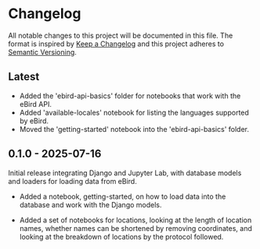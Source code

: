 # Changelog
All notable changes to this project will be documented in this file.
The format is inspired by [Keep a Changelog](https://keepachangelog.com/en/1.0.0/)
and this project adheres to [Semantic Versioning](https://semver.org/spec/v2.0.0.html).

## Latest

- Added the 'ebird-api-basics' folder for notebooks that work with the eBird API.
- Added 'available-locales' notebook for listing the languages supported by eBird.
- Moved the 'getting-started' notebook into the 'ebird-api-basics' folder.

## 0.1.0 - 2025-07-16

Initial release integrating Django and Jupyter Lab, with database models and
loaders for loading data from eBird.

- Added a notebook, getting-started, on how to load data into the database and
  work with the Django models.

- Added a set of notebooks for locations, looking at the length of location names,
  whether names can be shortened by removing coordinates, and looking at the 
  breakdown of locations by the protocol followed.
